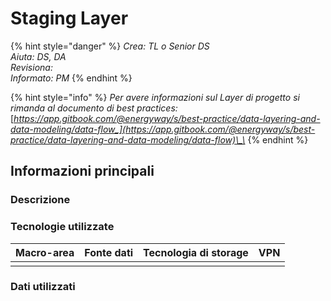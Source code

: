 # Staging Layer

{% hint style="danger" %}
_Crea: TL o Senior DS  
Aiuta: DS, DA  
Revisiona:  
Informato: PM_
{% endhint %}

{% hint style="info" %}
_Per avere informazioni sul Layer di progetto si rimanda al documento di best practices:_  
[_https://app.gitbook.com/@energyway/s/best-practice/data-layering-and-data-modeling/data-flow_](https://app.gitbook.com/@energyway/s/best-practice/data-layering-and-data-modeling/data-flow)\_\_
{% endhint %}

## Informazioni principali

### Descrizione



### Tecnologie utilizzate

| **Macro-area** | **Fonte dati** | **Tecnologia di storage** | **VPN** |
| :--- | :--- | :--- | :--- |
|  |  |  |  |



### Dati utilizzati

### 

